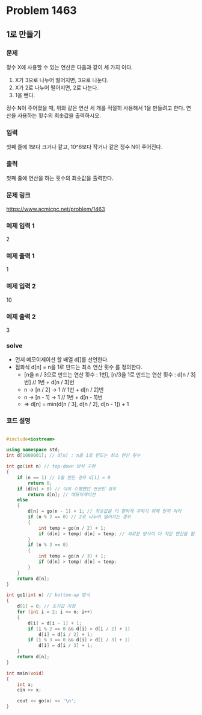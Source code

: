 # Problem 1463

## 1로 만들기

### 문제
정수 X에 사용할 수 있는 연산은 다음과 같이 세 가지 이다.

1. X가 3으로 나누어 떨어지면, 3으로 나눈다.
2. X가 2로 나누어 떨어지면, 2로 나눈다.
3. 1을 뺀다.

정수 N이 주어졌을 때, 위와 같은 연산 세 개를 적절히 사용해서 1을 만들려고 한다. 연산을 사용하는 횟수의 최솟값을 출력하시오.

### 입력
첫째 줄에 1보다 크거나 같고, 10^6보다 작거나 같은 정수 N이 주어진다.

### 출력
첫째 줄에 연산을 하는 횟수의 최솟값을 출력한다.

### 문제 링크
<https://www.acmicpc.net/problem/1463>

### 예제 입력 1
2

### 예제 출력 1
1

### 예제 입력 2
10

### 예제 출력 2
3

### solve
- 먼저 메모이제이션 할 배열 d[]를 선언한다.
-  점화식 d[n] = n을 1로 만드는 최소 연산 횟수 를 정의한다.
	- [n을 n / 3으로 만드는 연산 횟수 : 1번], [n/3을 1로 만드는 연산 횟수 : d[n / 3]번]  //  1번 + d[n / 3]번
	- n -> [n / 2] -> 1  //  1번 + d[n / 2]번
	- n -> [n - 1] -> 1  //  1번 + d[n - 1]번
	- => d[n] = min(d[n / 3], d[n / 2], d[n - 1]) + 1


### 코드 설명
```C++

#include<iostream>

using namespace std;
int d[1000001]; // d[n] : n을 1로 만드는 최소 연산 횟수

int go(int n) // top-down 방식 구현
{
	if (n == 1) // 1을 만든 경우 d[1] = 0
		return 0;
	if (d[n] > 0) // 이미 수행했던 연산인 경우
		return d[n]; // 메모이제이션
	else
	{
		d[n] = go(n - 1) + 1; // 최솟값을 더 편하게 구하기 위해 먼저 처리
		if (n % 2 == 0) // 2로 나누어 떨어지는 경우
		{
			int temp = go(n / 2) + 1;
			if (d[n] > temp) d[n] = temp; // 새로운 방식이 더 적은 연산을 필요로 하면 바꿔줌
		}
		if (n % 3 == 0)
		{
			int temp = go(n / 3) + 1;
			if (d[n] > temp) d[n] = temp;
		}
	}
	return d[n];
}

int go1(int n) // bottom-up 방식
{
	d[1] = 0; // 초기값 지정
	for (int i = 2; i <= n; i++)
	{
		d[i] = d[i - 1] + 1;
		if (i % 2 == 0 && d[i] > d[i / 2] + 1)
			d[i] = d[i / 2] + 1;
		if (i % 3 == 0 && d[i] > d[i / 3] + 1)
			d[i] = d[i / 3] + 1;
	}
	return d[n];
}

int main(void)
{
	int x;
	cin >> x;

	cout << go(x) << '\n';
}

```
